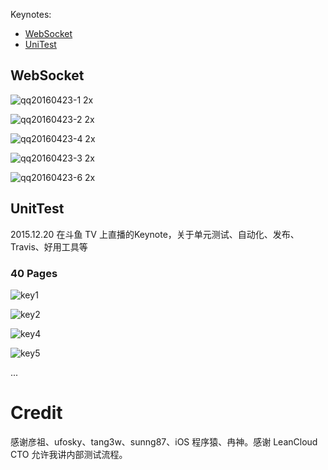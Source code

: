 Keynotes:

* [WebSocket](./#websocket)
* [UniTest](./#UnitTest)

## WebSocket

![qq20160423-1 2x](https://cloud.githubusercontent.com/assets/5022872/14762370/22ae8b20-09ab-11e6-8491-a41b17e2febe.jpg)

![qq20160423-2 2x](https://cloud.githubusercontent.com/assets/5022872/14762373/25232370-09ab-11e6-907c-0e058f73632d.jpg)

![qq20160423-4 2x](https://cloud.githubusercontent.com/assets/5022872/14762374/2857f228-09ab-11e6-8195-0dc636bea813.jpg)

![qq20160423-3 2x](https://cloud.githubusercontent.com/assets/5022872/14762378/2eb853ec-09ab-11e6-9fd8-65b51f944c06.jpg)

![qq20160423-6 2x](https://cloud.githubusercontent.com/assets/5022872/14762380/34eaaeea-09ab-11e6-975c-b7419de98310.jpg)

## UnitTest

2015.12.20 在斗鱼 TV 上直播的Keynote，关于单元测试、自动化、发布、Travis、好用工具等

### 40 Pages

![key1](https://cloud.githubusercontent.com/assets/5022872/11918556/56e8ea76-a771-11e5-8174-62841e201488.jpg)

![key2](https://cloud.githubusercontent.com/assets/5022872/11918563/a9e38f7e-a771-11e5-92f8-6a35d0dc108f.jpg)

![key4](https://cloud.githubusercontent.com/assets/5022872/11918573/ee93ef10-a771-11e5-96f7-de62e1418a66.jpg)

![key5](https://cloud.githubusercontent.com/assets/5022872/11918577/172574d0-a772-11e5-8b90-07387dcdb536.jpg)

...

# Credit

感谢彦祖、ufosky、tang3w、sunng87、iOS 程序猿、冉神。感谢 LeanCloud CTO 允许我讲内部测试流程。
